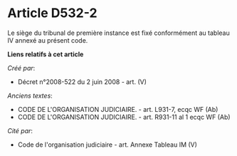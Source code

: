 # Article D532-2

Le siège du tribunal de première instance est fixé conformément au tableau IV annexé au présent code.

**Liens relatifs à cet article**

_Créé par_:

  - Décret n°2008-522 du 2 juin 2008 - art. (V)

_Anciens textes_:

  - CODE DE L'ORGANISATION JUDICIAIRE. - art. L931-7, ecqc WF (Ab)
  - CODE DE L'ORGANISATION JUDICIAIRE. - art. R931-11 al 1 ecqc WF (Ab)

_Cité par_:

  - Code de l'organisation judiciaire - art. Annexe Tableau IM (V)
